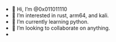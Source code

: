 - 👋 Hi, I’m @0x011011110
- 👀 I’m interested in rust, arm64, and kali.
- 🌱 I’m currently learning python.
- 💞️ I’m looking to collaborate on anything.
- 
<!---
0x011011110/0x011011110 is a ✨ special ✨ repository because its `README.md` (this file) appears on your GitHub profile.
You can click the Preview link to take a look at your changes.
--->

